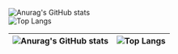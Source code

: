 ![Anurag's GitHub stats](https://github-readme-stats.vercel.app/api?username=hsinaDitaM&show_icons=true&theme=transparent&title_color=#539BF5&text_color=#768390)
<br/>
![Top Langs](https://github-readme-stats.vercel.app/api/top-langs/?username=hsinaditam&hide_progress=true&theme=transparent)

| ![Anurag's GitHub stats](https://github-readme-stats.vercel.app/api?username=hsinaDitaM&show_icons=true&theme=transparent&title_color=#539BF5&text_color=#768390)  |  ![Top Langs](https://github-readme-stats.vercel.app/api/top-langs/?username=hsinaditam&hide_progress=true&theme=transparent) |
|---|---|

<!---
hsinaDitaM/hsinaDitaM is a ✨ special ✨ repository because its `README.md` (this file) appears on your GitHub profile.
You can click the Preview link to take a look at your changes.
--->
